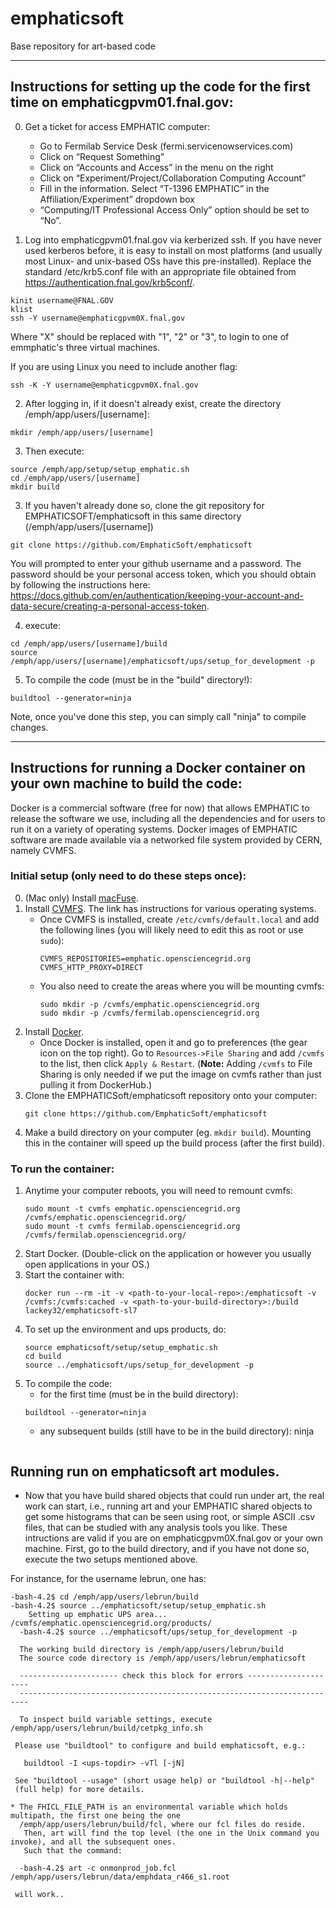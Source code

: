 # emphaticsoft
Base repository for art-based code

---
## Instructions for setting up the code for the first time on emphaticgpvm01.fnal.gov:

0.  Get a ticket for access EMPHATIC computer:
    * Go to Fermilab Service Desk (fermi.servicenowservices.com)    
    * Click on “Request Something”
    * Click on “Accounts and Access” in the menu on the right
    * Click on “Experiment/Project/Collaboration Computing Account”
    * Fill in the information.  Select “T-1396 EMPHATIC” in the Affiliation/Experiment” dropdown box
    * “Computing/IT Professional Access Only” option should be set to “No”.

1.  Log into emphaticgpvm01.fnal.gov via kerberized ssh.  If you have never used kerberos before, it is easy to install on most platforms (and usually most Linux- and unix-based OSs have this pre-installed).  Replace the standard /etc/krb5.conf file with an appropriate file obtained from  https://authentication.fnal.gov/krb5conf/.
```
kinit username@FNAL.GOV
klist
ssh -Y username@emphaticgpvm0X.fnal.gov
```
Where "X" should be replaced with "1", "2" or "3", to login to one of emmphatic's three virtual machines.

If you are using Linux you need to include another flag:
```
ssh -K -Y username@emphaticgpvm0X.fnal.gov
```
2.  After logging in, if it doesn't already exist, create the directory /emph/app/users/[username]:

```
mkdir /emph/app/users/[username]
```

3. Then execute:

```
source /emph/app/setup/setup_emphatic.sh
cd /emph/app/users/[username]
mkdir build
```

3.  If you haven't already done so, clone the git repository for EMPHATICSOFT/emphaticsoft in this same directory (/emph/app/users/[username])

```
git clone https://github.com/EmphaticSoft/emphaticsoft
```
You will prompted to enter your github username and a password.  The password should be your personal access token, which you should obtain by following the instructions here: https://docs.github.com/en/authentication/keeping-your-account-and-data-secure/creating-a-personal-access-token.


4. execute:

```
cd /emph/app/users/[username]/build
source /emph/app/users/[username]/emphaticsoft/ups/setup_for_development -p
```

5. To compile the code (must be in the "build" directory!):

```
buildtool --generator=ninja
```

Note, once you've done this step, you can simply call "ninja" to compile changes.

---
## Instructions for running a Docker container on your own machine to build the code:

Docker is a commercial software (free for now) that allows EMPHATIC to release the software we use, including all the dependencies and for users to run it on a variety of operating systems.  Docker images of EMPHATIC software are made available via a networked file system provided by CERN, namely CVMFS.  


### Initial setup (only need to do these steps once):
0. (Mac only) Install [macFuse](https://osxfuse.github.io/).
1. Install [CVMFS](https://cernvm.cern.ch/fs/). The link has instructions for various operating systems.
   * Once CVMFS is installed, create `/etc/cvmfs/default.local` and add the following lines (you will likely need to edit this as root or use `sudo`):
      ```
      CVMFS_REPOSITORIES=emphatic.opensciencegrid.org
      CVMFS_HTTP_PROXY=DIRECT
      ```
   * You also need to create the areas where you will be mounting cvmfs:
      ```
      sudo mkdir -p /cvmfs/emphatic.opensciencegrid.org
      sudo mkdir -p /cvmfs/fermilab.opensciencegrid.org
      ```
1. Install [Docker](https://docs.docker.com/engine/install/).
   * Once Docker is installed, open it and go to preferences (the gear icon on the top right). Go to `Resources->File Sharing` and add `/cvmfs` to the list, then click `Apply & Restart`. (**Note:** Adding `/cvmfs` to File Sharing is only needed if we put the image on cvmfs rather than just pulling it from DockerHub.)
1. Clone the EMPHATICSoft/emphaticsoft repository onto your computer:
    ```
    git clone https://github.com/EmphaticSoft/emphaticsoft
    ```
1. Make a build directory on your computer (eg. `mkdir build`). Mounting this in the container will speed up the build process (after the first build).
### To run the container:
1. Anytime your computer reboots, you will need to remount cvmfs:
   ```
   sudo mount -t cvmfs emphatic.opensciencegrid.org /cvmfs/emphatic.opensciencegrid.org/
   sudo mount -t cvmfs fermilab.opensciencegrid.org /cvmfs/fermilab.opensciencegrid.org/
   ```
1. Start Docker. (Double-click on the application or however you usually open applications in your OS.)   
1. Start the container with:
   ```
   docker run --rm -it -v <path-to-your-local-repo>:/emphaticsoft -v /cvmfs:/cvmfs:cached -v <path-to-your-build-directory>:/build lackey32/emphaticsoft-sl7
   ```
1. To set up the environment and ups products, do:
   ```
   source emphaticsoft/setup/setup_emphatic.sh
   cd build
   source ../emphaticsoft/ups/setup_for_development -p
   ```
1. To compile the code:
   * for the first time (must be in the build directory):
   ```
   buildtool --generator=ninja
   ```
   * any subsequent builds (still have to be in the build directory):
   ninja
   ```
## Running run on emphaticsoft art modules. 

   * Now that you have build shared objects that could run under art, the real work can start, i.e., running art and your EMPHATIC shared objects to get some histograms that can be seen using root, or simple ASCII .csv files, that can be studied with any analysis tools you like.  These intructions are valid if  you are on emphaticgpvm0X.fnal.gov or your own machine.  First, go to the build directory, and if you have not done so, execute the two setups mentioned above. 
 
   For instance, for the username lebrun, one has:    
   ```
   -bash-4.2$ cd /emph/app/users/lebrun/build
   -bash-4.2$ source ../emphaticsoft/setup/setup_emphatic.sh 
       Setting up emphatic UPS area... /cvmfs/emphatic.opensciencegrid.org/products/
     -bash-4.2$ source ../emphaticsoft/ups/setup_for_development -p

     The working build directory is /emph/app/users/lebrun/build
     The source code directory is /emph/app/users/lebrun/emphaticsoft

     ---------------------- check this block for errors ---------------------
     ------------------------------------------------------------------------

     To inspect build variable settings, execute /emph/app/users/lebrun/build/cetpkg_info.sh

    Please use "buildtool" to configure and build emphaticsoft, e.g.:

      buildtool -I <ups-topdir> -vTl [-jN]

    See "buildtool --usage" (short usage help) or "buildtool -h|--help"
    (full help) for more details.
   ```
    * The FHICL_FILE_PATH is an environmental variable which holds multipath, the first one being the one 
      /emph/app/users/lebrun/build/fcl, where our fcl files do reside.
       Then, art will find the top level (the one in the Unix command you invoke), and all the subsequent ones. 
       Such that the command: 
   ```
     -bash-4.2$ art -c onmonprod_job.fcl /emph/app/users/lebrun/data/emphdata_r466_s1.root
   ```
     
     will work.. 


